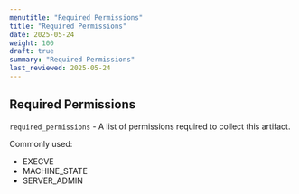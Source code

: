 ```yaml
---
menutitle: "Required Permissions"
title: "Required Permissions"
date: 2025-05-24
weight: 100
draft: true
summary: "Required Permissions"
last_reviewed: 2025-05-24
---
```


## Required Permissions

`required_permissions` - A list of permissions required to collect this
artifact.

Commonly used:

- EXECVE
- MACHINE_STATE
- SERVER_ADMIN

